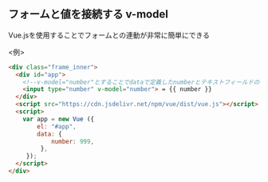 ## フォームと値を接続する v-model

Vue.jsを使用することでフォームとの連動が非常に簡単にできる

<例>
```html
<div class="frame_inner">
  <div id="app">
    <!--v-model="number"とすることでdataで定義したnumberとテキストフィールドの内容が連動するようになる-->
    <input type="number" v-model="number"> = {{ number }}
  </div>
  <script src="https://cdn.jsdelivr.net/npm/vue/dist/vue.js"></script>
  <script>
    var app = new Vue ({
        el: "#app",
        data: {
            number: 999,
         },
     });
  </script>
</div>
```
